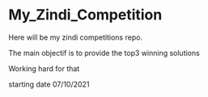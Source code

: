 # My_Zindi_Competition
Here will be my zindi competitions repo.

The main objectif is to provide the top3 winning solutions

Working hard for that

starting date 07/10/2021

